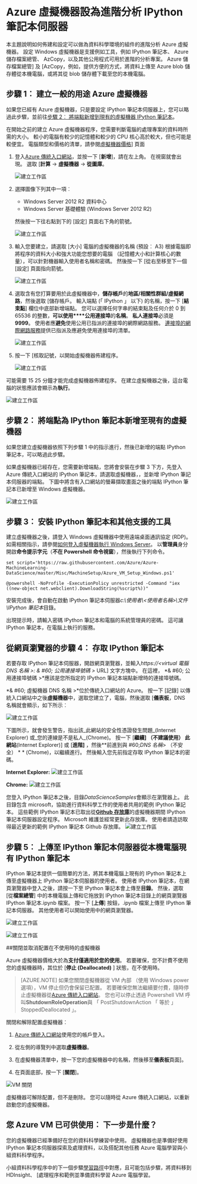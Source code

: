 <properties
    pageTitle="設定為 IPython 筆記本伺服器虛擬機器 |Microsoft Azure"
    description="設定進階分析設定 Azure 虛擬機器資料科學環境中使用與 IPython 伺服器。"
    services="machine-learning"
    documentationCenter=""
    authors="bradsev"
    manager="jhubbard"
    editor="cgronlun"  />

<tags
    ms.service="machine-learning"
    ms.workload="data-services"
    ms.tgt_pltfrm="na"
    ms.devlang="na"
    ms.topic="article"
    ms.date="09/19/2016"
    ms.author="xibingao;bradsev" />

# <a name="set-up-an-azure-virtual-machine-as-an-ipython-notebook-server-for-advanced-analytics"></a>Azure 虛擬機器設為進階分析 IPython 筆記本伺服器

本主題說明如何佈建和設定可以做為資料科學環境的組件的進階分析 Azure 虛擬機器。 設定 Windows 虛擬機器是支援例如工具，例如 IPython 筆記本、 Azure 儲存檔案總管、 AzCopy，以及其他公用程式可用於進階的分析專案。 Azure 儲存檔案總管] 及 [AzCopy，例如，提供方便的方式，將資料上傳至 Azure blob 儲存體從本機電腦，或將其從 blob 儲存體下載至您的本機電腦。

## <a name="create-vm"></a>步驟 1︰ 建立一般的用途 Azure 虛擬機器

如果您已經有 Azure 虛擬機器，只是要設定 IPython 筆記本伺服器上，您可以略過此步驟，並前往[步驟 2︰ 將端點新增到現有的虛擬機器 IPython 筆記本](#add-endpoint)。

在開始之前的建立 Azure 虛擬機器程序，您需要判斷電腦的處理專案的資料時所需的大小。 較小的電腦有較少的記憶體和較少的 CPU 核心高於較大，但也可能是較便宜。 電腦類型和價格的清單，請參閱<a href="http://azure.microsoft.com/pricing/details/virtual-machines/" target="_blank">虛擬機器價格</a>] 頁面

1. 登入<a href="https://manage.windowsazure.com" target="_blank">Azure 傳統入口網站</a>，並按一下 [**新增**]，請在左上角。 在視窗就會出現。 選取 [**計算** -> **虛擬機器** -> **從圖庫**。

    ![建立工作區][24]

2. 選擇圖像下列其中一項︰

    * Windows Server 2012 R2 資料中心
    * Windows Server 基礎體驗 (Windows Server 2012 R2)

    然後按一下往右點到下的 [設定] 頁面右下角的箭號。

    ![建立工作區][25]

3. 輸入您要建立，請選取 [大小] 電腦的虛擬機器的名稱 (預設︰ A3) 根據電腦即將程序的資料大小和強大功能您想要的電腦 （記憶體大小和計算核心的數量），可以針對機器輸入使用者名稱和密碼。 然後按一下 [從右至移至下一個 [設定] 頁面指向箭號。

    ![建立工作區][26]

4. 選取含有您打算要用於此虛擬機器中，**儲存帳戶**的**地區/相關性群組/虛擬網路**，然後選取 [儲存帳戶。 輸入端點 (「 IPython 」 以下) 的名稱，按一下 [**結束點**] 欄位中底部新增端點。 您可以選擇任何字串的結束點及任何介於 0 到 65536 的整數，**可以使用****公用連接埠**的**名稱**。 **私人連接埠**必須是**9999**。 使用者應**避免**使用公用已指派的連接埠的網際網路服務。 <a href="http://www.chebucto.ns.ca/~rakerman/port-table.html" target="_blank">連接埠的網際網路服務</a>提供已指派及應避免使用連接埠的清單。

    ![建立工作區][27]

5. 按一下 [核取記號，以開始虛擬機器佈建程序。

    ![建立工作區][28]


可能需要 15 25 分鐘才能完成虛擬機器佈建程序。 在建立虛擬機器之後，這台電腦的狀態應該會顯示為**執行**。

![建立工作區][29]

## <a name="add-endpoint"></a>步驟 2︰ 將端點為 IPython 筆記本新增至現有的虛擬機器

如果您建立虛擬機器依照下列步驟 1 中的指示進行，然後已新增的端點 IPython 筆記本，可以略過此步驟。

如果虛擬機器已經存在，您需要新增端點，您將會安裝在步驟 3 下方，先登入 Azure 傳統入口網站的 IPython 筆記本，請選取虛擬機器，，並新增 IPython 筆記本伺服器的端點。 下圖中將含有入口網站的螢幕擷取畫面之後的端點 IPython 筆記本已新增至 Windows 虛擬機器。

![建立工作區][17]

## <a name="run-commands"></a>步驟 3︰ 安裝 IPython 筆記本和其他支援的工具

建立虛擬機器之後，請登入 Windows 虛擬機器中使用遠端桌面通訊協定 (RDP)。 如需相關指示，請參閱[如何登入虛擬機器執行 Windows Server](../virtual-machines/virtual-machines-windows-classic-connect-logon.md)。 以**管理員**身分開啟**命令提示字元**（**不在 Powershell 命令視窗**），然後執行下列命令。

    set script='https://raw.githubusercontent.com/Azure/Azure-MachineLearning-DataScience/master/Misc/MachineSetup/Azure_VM_Setup_Windows.ps1'

    @powershell -NoProfile -ExecutionPolicy unrestricted -Command "iex ((new-object net.webclient).DownloadString(%script%))"

安裝完成後，會自動在啟動 IPython 筆記本伺服器*c:\\使用者\\\<使用者名稱\>\\文件\\IPython 筆記本*目錄。

出現提示時，請輸入密碼 IPython 筆記本和電腦的系統管理員的密碼。 這可讓 IPython 筆記本，在電腦上執行的服務。

## <a name="access"></a>從網頁瀏覽器的步驟 4︰ 存取 IPython 筆記本
若要存取 IPython 筆記本伺服器，開啟網頁瀏覽器，並輸入*https://&#60;virtual 電腦 DNS 名稱 >: & #60; 公用連接埠號碼 >* URL] 文字方塊中。 在這裡， *& #60; 公用連接埠號碼 >*應該是您所指定的 IPython 筆記本端點新增時的連接埠號碼。

*& #60; 虛擬機器 DNS 名稱 >*位於傳統入口網站的 Azure。 按一下 [記錄] 以傳統入口網站中之後**虛擬機器**中，選取您建立了，電腦，然後選取 [**儀表板**，DNS 名稱就會顯示，如下所示︰

![建立工作區][19]

下圖所示，就會發生警告，指出該_此網站的安全性憑證發生問題_(Internet Explorer) 或_您的連線是不是私人_(Chrome)。 按一下 [**繼續] （不建議使用） 此網站**(Internet Explorer)] 或 [**進階]** ，然後**前進到與 #60;*DNS 名稱*> （不安全） * * (Chrome)，以繼續進行。 然後輸入您先前指定存取 IPython 筆記本的密碼。

**Internet Explorer:**
![建立工作區][20]

**Chrome:**
![建立工作區][21]

您登入 IPython 筆記本之後，目錄*DataScienceSamples*會顯示在瀏覽器上。 此目錄包含 microsoft，協助進行資料科學工作的使用者共用的範例 IPython 筆記本。 這些範例 IPython 筆記本已取出從[**Github 存放庫**](https://github.com/Azure/Azure-MachineLearning-DataScience/tree/master/Misc/DataScienceProcess/iPythonNotebooks)的虛擬機器期間 IPython 筆記本伺服器設定程序。 Microsoft 維護並經常更新此存放庫。 使用者請造訪取得最近更新的範例 IPython 筆記本 Github 存放庫。
![建立工作區][18]

## <a name="upload"></a>步驟 5︰ 上傳至 IPython 筆記本伺服器從本機電腦現有 IPython 筆記本

IPython 筆記本提供一個簡單的方法，將其本機電腦上現有的 IPython 筆記本上傳至虛擬機器上 IPython 筆記本伺服器的使用者。 使用者 IPython 筆記本，在網頁瀏覽器中登入之後，請按一下至 IPython 筆記本會上傳至**目錄**。 然後，選取 [從**檔案總管**] 中的本機電腦上傳和它拖放到 IPython 筆記本目錄上的網頁瀏覽器 IPython 筆記本.ipynb 檔案。 按一下 [**上傳**] 按鈕，.ipynb 檔案上傳至 IPython 筆記本伺服器。 其他使用者可以開始使用中的網頁瀏覽器。

![建立工作區][22]

![建立工作區][23]


##<a name="shutdown"></a>關閉並取消配置在不使用時的虛擬機器

Azure 虛擬機器價格大於為**支付僅適用於您的使用**。 若要確保，您不計費不使用您的虛擬機器時，其位於 [**停止 (Deallocated)** ] 狀態，在不使用時。

> [AZURE.NOTE] 如果您關閉虛擬機器從 VM 內部 （使用 Windows power 選項），VM 停止但仍會保留已配置。 若要確保您無法繼續要付費，隨時停止虛擬機器從[Azure 傳統入口網站](http://manage.windowsazure.com/)。 您也可以停止透過 Powershell VM 呼叫**ShutdownRoleOperation**與 「 PostShutdownAction 「 等於 」 StoppedDeallocated 」。

關閉和解除配置虛擬機器︰

1. [Azure 傳統入口網站](http://manage.windowsazure.com/)使用您的帳戶登入。  

2. 從左側的導覽列中選取**虛擬機器**。

3. 在虛擬機器清單中，按一下您的虛擬機器中的名稱，然後移至**儀表板**頁面]。

4. 在頁面底部，按一下 [**關閉**]。

![VM 關閉][15]

虛擬機器可解除配置，但不是刪除。 您可以隨時從 Azure 傳統入口網站，以重新啟動您的虛擬機器。

## <a name="your-azure-vm-is-ready-to-use-whats-next"></a>您 Azure VM 已可供使用︰ 下一步是什麼？

您的虛擬機器已經準備好在您的資料科學練習中使用。 虛擬機器也是準備好使用 IPython 筆記本伺服器探索及處理資料，以及搭配其他任務 Azure 電腦學習與小組資料科學程序。

小組資料科學程序中的下一個步驟[學習路徑](https://azure.microsoft.com/documentation/learning-paths/cortana-analytics-process/)中對應，且可能包括步驟，將資料移到 HDInsight、 [處理程序和範例並準備資料學習 Azure 電腦學習。


[15]: ./media/machine-learning-data-science-setup-virtual-machine/vmshutdown.png
[17]: ./media/machine-learning-data-science-setup-virtual-machine/add-endpoints-after-creation.png
[18]: ./media/machine-learning-data-science-setup-virtual-machine/sample-ipnbs.png
[19]: ./media/machine-learning-data-science-setup-virtual-machine/dns-name-and-host-name.png
[20]: ./media/machine-learning-data-science-setup-virtual-machine/browser-warning-ie.png
[21]: ./media/machine-learning-data-science-setup-virtual-machine/browser-warning.png
[22]: ./media/machine-learning-data-science-setup-virtual-machine/upload-ipnb-1.png
[23]: ./media/machine-learning-data-science-setup-virtual-machine/upload-ipnb-2.png
[24]: ./media/machine-learning-data-science-setup-virtual-machine/create-virtual-machine-1.png
[25]: ./media/machine-learning-data-science-setup-virtual-machine/create-virtual-machine-2.png
[26]: ./media/machine-learning-data-science-setup-virtual-machine/create-virtual-machine-3.png
[27]: ./media/machine-learning-data-science-setup-virtual-machine/create-virtual-machine-4.png
[28]: ./media/machine-learning-data-science-setup-virtual-machine/create-virtual-machine-5.png
[29]: ./media/machine-learning-data-science-setup-virtual-machine/create-virtual-machine-6.png
